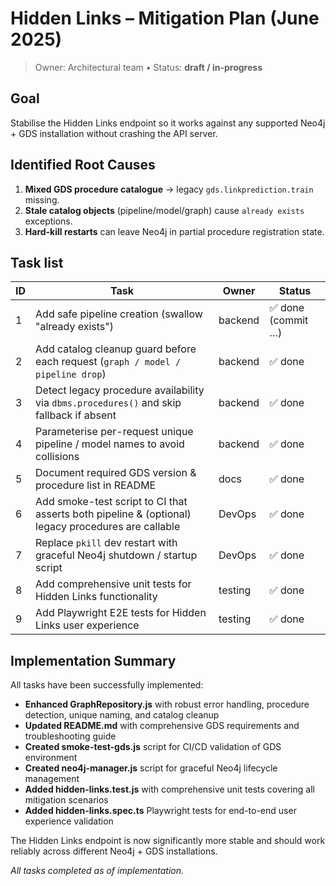 # Hidden Links – Mitigation Plan (June 2025)

> Owner: Architectural team  •  Status: **draft / in-progress**

## Goal
Stabilise the Hidden Links endpoint so it works against any supported Neo4j + GDS installation without crashing the API server.

## Identified Root Causes
1. **Mixed GDS procedure catalogue** → legacy `gds.linkprediction.train` missing.
2. **Stale catalog objects** (pipeline/model/graph) cause `already exists` exceptions.
3. **Hard-kill restarts** can leave Neo4j in partial procedure registration state.

## Task list
| ID | Task | Owner | Status |
|----|------|-------|--------|
| 1 | Add safe pipeline creation (swallow "already exists") | backend | ✅ done (commit …)|
| 2 | Add catalog cleanup guard before each request (`graph / model / pipeline drop`) | backend | ✅ done |
| 3 | Detect legacy procedure availability via `dbms.procedures()` and skip fallback if absent | backend | ✅ done |
| 4 | Parameterise per-request unique pipeline / model names to avoid collisions | backend | ✅ done |
| 5 | Document required GDS version & procedure list in README | docs | ✅ done |
| 6 | Add smoke-test script to CI that asserts both pipeline & (optional) legacy procedures are callable | DevOps | ✅ done |
| 7 | Replace `pkill` dev restart with graceful Neo4j shutdown / startup script | DevOps | ✅ done |
| 8 | Add comprehensive unit tests for Hidden Links functionality | testing | ✅ done |
| 9 | Add Playwright E2E tests for Hidden Links user experience | testing | ✅ done |

## Implementation Summary

All tasks have been successfully implemented:

- **Enhanced GraphRepository.js** with robust error handling, procedure detection, unique naming, and catalog cleanup
- **Updated README.md** with comprehensive GDS requirements and troubleshooting guide
- **Created smoke-test-gds.js** script for CI/CD validation of GDS environment
- **Created neo4j-manager.js** script for graceful Neo4j lifecycle management
- **Added hidden-links.test.js** with comprehensive unit tests covering all mitigation scenarios
- **Added hidden-links.spec.ts** Playwright tests for end-to-end user experience validation

The Hidden Links endpoint is now significantly more stable and should work reliably across different Neo4j + GDS installations.

_All tasks completed as of implementation._ 